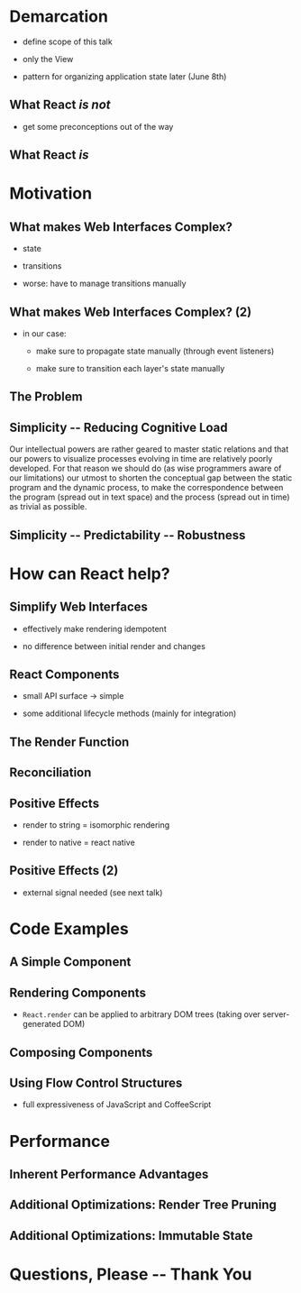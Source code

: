 # Demarcation

* define scope of this talk

* only the View

* pattern for organizing application state later (June 8th)

## What React _is not_

* get some preconceptions out of the way

## What React _is_

# Motivation

## What makes Web Interfaces Complex?

* state

* transitions

* worse: have to manage transitions manually

## What makes Web Interfaces Complex? (2)

* in our case:

    * make sure to propagate state manually (through event listeners)

    * make sure to transition each layer's state manually

## The Problem

## Simplicity -- Reducing Cognitive Load

Our intellectual powers are rather geared to master static relations and that
our powers to visualize processes evolving in time are relatively poorly
developed. For that reason we should do (as wise programmers aware of our
limitations) our utmost to shorten the conceptual gap between the static
program and the dynamic process, to make the correspondence between the program
(spread out in text space) and the process (spread out in time) as trivial as
possible.

## Simplicity -- Predictability -- Robustness

# How can React help?

## Simplify Web Interfaces

* effectively make rendering idempotent

* no difference between initial render and changes

## React Components

* small API surface -> simple

* some additional lifecycle methods (mainly for integration)

## The Render Function
## Reconciliation
## Positive Effects

* render to string = isomorphic rendering

* render to native = react native

## Positive Effects (2)

* external signal needed (see next talk)

# Code Examples
## A Simple Component
## Rendering Components

* `React.render` can be applied to arbitrary DOM trees (taking over server-generated DOM)

## Composing Components
## Using Flow Control Structures

* full expressiveness of JavaScript and CoffeeScript

# Performance
## Inherent Performance Advantages
## Additional Optimizations: Render Tree Pruning
## Additional Optimizations: Immutable State

# Questions, Please -- Thank You
